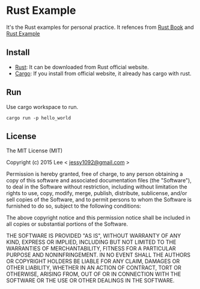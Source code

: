 Rust Example
=============
It's the Rust examples for personal practice. It refences from [Rust Book](https://doc.rust-lang.org/stable/book/README.html) and [Rust Example](https://doc.rust-lang.org/rust-by-example/)

## Install

- [Rust](http://www.rust-lang.org/): It can be downloaded from Rust official website.
- [Cargo](http://doc.crates.io/index.html): If you install from official website, it already has cargo with rust.

## Run

Use cargo workspace to run.
```
cargo run -p hello_world
```

## License

The MIT License (MIT)

Copyright (c) 2015 Lee  < jessy1092@gmail.com >

Permission is hereby granted, free of charge, to any person obtaining a copy of
this software and associated documentation files (the "Software"), to deal in
the Software without restriction, including without limitation the rights to
use, copy, modify, merge, publish, distribute, sublicense, and/or sell copies of
the Software, and to permit persons to whom the Software is furnished to do so,
subject to the following conditions:

The above copyright notice and this permission notice shall be included in all
copies or substantial portions of the Software.

THE SOFTWARE IS PROVIDED "AS IS", WITHOUT WARRANTY OF ANY KIND, EXPRESS OR
IMPLIED, INCLUDING BUT NOT LIMITED TO THE WARRANTIES OF MERCHANTABILITY, FITNESS
FOR A PARTICULAR PURPOSE AND NONINFRINGEMENT. IN NO EVENT SHALL THE AUTHORS OR
COPYRIGHT HOLDERS BE LIABLE FOR ANY CLAIM, DAMAGES OR OTHER LIABILITY, WHETHER
IN AN ACTION OF CONTRACT, TORT OR OTHERWISE, ARISING FROM, OUT OF OR IN
CONNECTION WITH THE SOFTWARE OR THE USE OR OTHER DEALINGS IN THE SOFTWARE.
